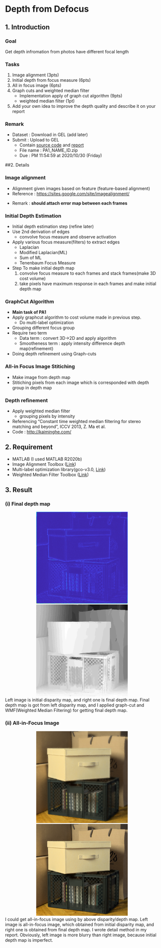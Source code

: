 # Depth from Defocus

## 1. Introduction
### Goal
Get depth infromation from photos have different focal length

### Tasks
1. Image alignment (3pts) 
2. Initial depth from focus measure (6pts)
3. All in focus image (6pts)
4. Graph cuts and weighted median filter
    - Implementation apply of graph cut algorithm (9pts)
    - weighted median filter (1pt)
5. Add your own idea to improve the depth quality and describe it on your report

### Remark
- Dataset : Download in GEL (add later)
- Submit : Upload to GEL
    - Contain <u>source code</u> and <u>report</u>
    - File name : PA1_NAME_ID.zip
    - Due : PM 11:54:59 at 2020/10/30 (Friday)
    

##2. Details

### Image alignment
- Alignment given images based on feature (feature-based alignment)
- Reference : https://sites.google.com/site/imagealignment/

* Remark : <b>should attach error map between each frames</b> 
### Initial Depth Estimation
- Initial depth estimation step (refine later)
- Use 2nd derivation of edges
    - convolve focus measure and observe activation
- Apply various focus measure(filters) to extract edges
    - Laplacian
    - Modified Laplacian(ML)
    - Sum of ML
    - Tenenbaum Focus Measure
- Step To make initial depth map
    1. convolve focus measure to each frames and stack frames(make 3D cost volume)
    2. take pixels have maximum response in each frames and make initial depth map 

### GraphCut Algorithm
- <b>Main task of PA1</b>
- Apply graphcut algorithm to cost volume made in previous step.
    - Do multi-label optimization
- Grouping different focus group
- Require two term
     - Data term : convert 3D->2D and apply algorithm
     - Smootheness term : apply intensity difference depth map(refinement)
- Doing depth refinement using Graph-cuts

### All-in Focus Image Stitiching
- Make image from depth map
- Stitiching pixels from each image which is corresponded with depth group in depth map

### Depth refinement
- Apply weighted median filter
    - grouping pixels by intensity
- Referencing “Constant time weighted median filtering for stereo matching and beyond”,
ICCV 2013, Z. Ma et al.
- Code : http://kaiminghe.com/  


## 2. Requirement

- MATLAB (I used MATLAB R2020b)
- Image Alignment Toolbox ([Link](https://sites.google.com/site/imagealignment/home))
- Multi-label optimization library(gco-v3.0, [Link](https://vision.cs.uwaterloo.ca/code/))
- Weighted Median Filter Toolbox ([Link](http://kaiminghe.com/))

## 3. Result

### (i) Final depth map
<div align = "center">
<img src="./Readme_Images/initial_depthmap.png"  width="300" height="300">
<img src="./Readme_Images/Final_depthmap.png"  width="300" height="300">
</div>
Left image is initial disparity map, and right one is final depth map. Final depth map is got from left disparity map, and I applied graph-cut and WMF(Weighted Median Filtering) for getting final depth map.

### (ii) All-in-Focus Image
<div align = "center">
<img src="./Readme_Images/initial_allinfocus.png"  width="300" height="300">
<img src="./Readme_Images/Refined_allinfocus.png"  width="300" height="300">
</div>
I could get all-in-focus image using by above disparity/depth map. Left image is all-in-focus image, which obtained from initial disparity map, and right one is obtained from final depth map. I wrote detail method in my report.  Obviously, left image is more blurry than right image, because initial depth map is imperfect. 


